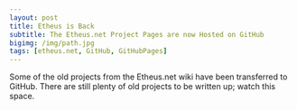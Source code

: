 ```yaml
---
layout: post
title: Etheus is Back
subtitle: The Etheus.net Project Pages are now Hosted on GitHub
bigimg: /img/path.jpg
tags: [etheus.net, GitHub, GitHubPages]
---
```


Some of the old projects from the Etheus.net wiki have been transferred to GitHub. There are still plenty of old projects to be written up; watch this space.
